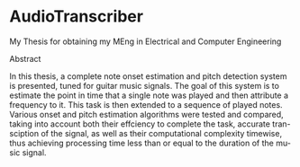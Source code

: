 # AudioTranscriber
My Thesis for obtaining my MEng in Electrical and Computer Engineering

Abstract

In this thesis, a complete note onset estimation and pitch detection system is
presented, tuned for guitar music signals. The goal of this system is to 
estimate the point in time that a single note was played and then attribute
a frequency to it. This task is then extended to a sequence of played notes.
Various onset and pitch estimation algorithms were tested and compared,
taking into account both their effciency to complete the task, accurate tran-
sciption of the signal, as well as their computational complexity timewise,
thus achieving processing time less than or equal to the duration of the mu-
sic signal.
